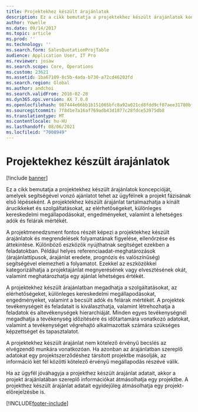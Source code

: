 ```yaml
---
title: Projektekhez készült árajánlatok
description: Ez a cikk bemutatja a projektekhez készült árajánlatok koncepcióját, amelyek segítségével vonzó ajánlatot tehet az ügyfélnek a projekt fázisának első lépéseként. A projektekhez készült árajánlat tartalmazhatja a kínált árucikkeket és szolgáltatásokat, az elérhetőségeket, különleges kereskedelmi megállapodásokat, engedményeket, valamint a lehetséges adók és felárak mértékét.
author: Yowelle
ms.date: 09/14/2017
ms.topic: article
ms.prod: ''
ms.technology: ''
ms.search.form: SalesQuotationProjTable
audience: Application User, IT Pro
ms.reviewer: josaw
ms.search.scope: Core, Operations
ms.custom: 23621
ms.assetid: 1ba67109-8c5b-4ada-b730-a72cd46203fd
ms.search.region: Global
ms.author: andchoi
ms.search.validFrom: 2016-02-28
ms.dyn365.ops.version: AX 7.0.0
ms.openlocfilehash: 987444e66bb1b151065bfc8a92a021cd8fdd9cf07aee31780bf7607dc4de221c
ms.sourcegitcommit: 7f8d1e7a16af769adb43d1877c28fdce53975db8
ms.translationtype: MT
ms.contentlocale: hu-HU
ms.lasthandoff: 08/06/2021
ms.locfileid: "7008949"
---
```

# <a name="project-quotations"></a>Projektekhez készült árajánlatok

[!include [banner](../includes/banner.md)]

Ez a cikk bemutatja a projektekhez készült árajánlatok koncepcióját, amelyek segítségével vonzó ajánlatot tehet az ügyfélnek a projekt fázisának első lépéseként. A projektekhez készült árajánlat tartalmazhatja a kínált árucikkeket és szolgáltatásokat, az elérhetőségeket, különleges kereskedelmi megállapodásokat, engedményeket, valamint a lehetséges adók és felárak mértékét. 

A projektmenedzsment fontos részét képezi a projektekhez készült árajánlatok és megrendelések folyamatának figyelése, ellenőrzése és áttekintése. Különböző eszközök nyújthatnak segítséget ezekben a feladatokban. Például helyes referenciaadat-meghatározások (árajánlattípusok, árajánlat eredete, prognózis és valószínűség) segítségével elemezheti a folyamatot. Ezekkel az eszközökkel kategorizálhatja a projektajánlat megnyerésének vagy elvesztésének okát, valamint meghatározhatja egy ajánlat lehetséges értékét. 

A projektekhez készült árajánlatban megadhatja a szolgáltatásokat, az elérhetőségeket, különleges kereskedelmi megállapodásokat, engedményeket, valamint a becsült adók és felárak mértékét. A projektek tevékenységeit és feladatait is kiválaszthatja, valamint létrehozhatja a feladatok és altevékenységek hierarchiáját. Minden egyes tevékenységnél megadhatja a tevékenység időzítésére és időtartamára vonatkozó adatokat, valamint a tevékenységet végrehajtó alkalmazottak számára szükséges képzettséget és tapasztalatot. 

A projektekhez készült árajánlat nem kötelező érvényű becslés az elvégzendő munkára vonatkozóan. Ha azonban az árajánlatban szereplő adatokat egy projektszerződéshez társított projektbe másolják, az információ két fél közötti kötelező érvényű megállapodás részévé válik. 

Ha az ügyfél jóváhagyja a projekthez készült árajánlat adatait, akkor a projekt árajánlatában szereplő információkat átmásolhatja egy projektbe. A projekthez készült árajánlat adatait egyidejűleg átmásolhatja egy projekt-előrejelzésbe is.





[!INCLUDE[footer-include](../includes/footer-banner.md)]